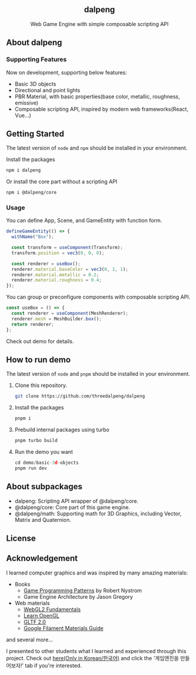 <!-- markdownlint-disable MD033 MD041 -->
<div align="center">
  <!-- <a href="https://github.com/othneildrew/Best-README-Template">
    <img src="images/logo.png" alt="Logo" width="80" height="80">
  </a> -->

  <h2 align="center">dalpeng</h2>
  <p align="center">
    Web Game Engine with simple composable scripting API
  </p>
</div>

## About dalpeng

### Supporting Features

Now on development, supporting below features:

- Basic 3D objects
- Directional and point lights
- PBR Material, with basic properties(base color, metallic, roughness, emissive)
- Composable scripting API, inspired by modern web frameworks(React, Vue...)

## Getting Started

The latest version of `node` and `npm` should be installed in your environment.

Install the packages

```sh
npm i dalpeng
```

Or install the core part without a scripting API

```sh
npm i @dalpeng/core
```

### Usage

You can define App, Scene, and GameEntity with function form.

```typescript
defineGameEntity(() => {
  withName("Box");

  const transform = useComponent(Transform);
  transform.position = vec3(0, 0, 0);

  const renderer = useBox();
  renderer.material.baseColor = vec3(0, 1, 1);
  renderer.material.metallic = 0.2;
  renderer.material.roughness = 0.4;
});
```

You can group or preconfigure components with composable scripting API.

```typescript
const useBox = () => {
  const renderer = useComponent(MeshRenderer);
  renderer.mesh = MeshBuilder.box();
  return renderer;
};
```

Check out demo for details.

## How to run demo

The latest version of `node` and `pnpm` should be installed in your environment.

1. Clone this repository.

   ```sh
   git clone https://github.com/threedalpeng/dalpeng
   ```

2. Install the packages

   ```sh
   pnpm i
   ```

3. Prebuild internal packages using turbo

   ```js
   pnpm turbo build
   ```

4. Run the demo you want

   ```js
   cd demo/basic-3d-objects
   pnpm run dev
   ```

## About subpackages

- dalpeng: Scripting API wrapper of @dalpeng/core.
- @dalpeng/core: Core part of this game engine.
- @dalpeng/math: Supporting math for 3D Graphics, including Vector, Matrix and Quaternion.

## License

## Acknowledgement

I learned computer graphics and was inspired by many amazing materials:

- Books
  - [Game Programming Patterns](https://gameprogrammingpatterns.com/) by Robert Nystrom
  - Game Engine Architecture by Jason Gregory
- Web materials
  - [WebGL2 Fundamentals](https://webgl2fundamentals.org/)
  - [Learn OpenGL](https://learnopengl.com/)
  - [GLTF 2.0](https://github.com/KhronosGroup/glTF/blob/main/specification/2.0/README.md)
  - [Google Filament Materials Guide](https://google.github.io/filament/Materials.html)

and several more...

I presented to other students what I learned and experienced through this project. Check out [here(Only in Korean/한국어)](https://threedalpeng.github.io/presentations) and click the '게임엔진을 만들어보자!' tab if you're interested.
